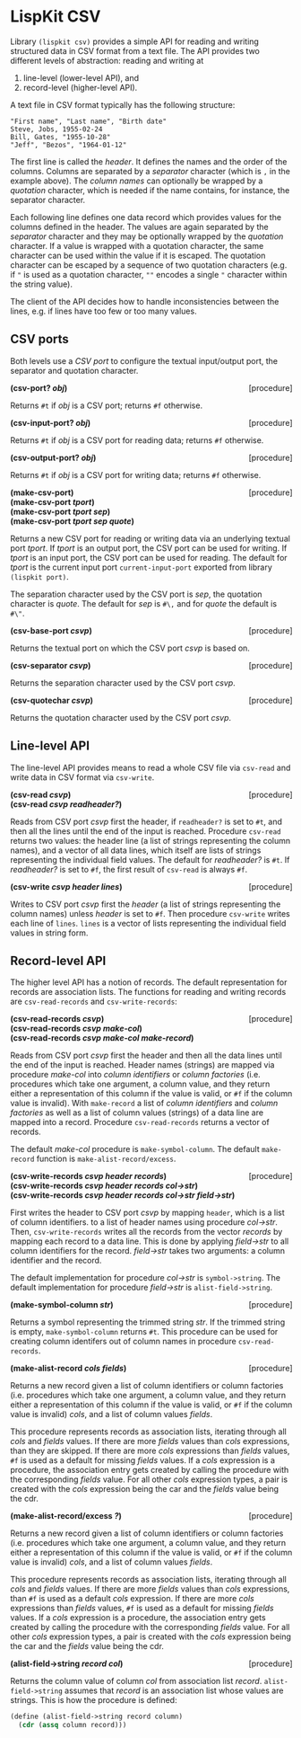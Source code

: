# LispKit CSV

Library `(lispkit csv)` provides a simple API for reading and writing structured data in CSV format from a text file. The API provides two different levels of abstraction: reading and writing at

1. line-level (lower-level API), and
2. record-level (higher-level API).

A text file in CSV format typically has the following structure:

```
"First name", "Last name", "Birth date"
Steve, Jobs, 1955-02-24
Bill, Gates, "1955-10-28"
"Jeff", "Bezos", "1964-01-12"
```

The first line is called the _header_. It defines the names and the order of the columns. Columns are separated by a _separator_ character (which is `,` in the example above). The _column names_ can optionally be wrapped by a _quotation_ character, which is needed if the name contains, for instance, the separator character.

Each following line defines one data record which provides values for the columns defined in the header. The values are again separated by the _separator_ character and they may be optionally wrapped by the _quotation_ character. If a value is wrapped with a quotation character, the same character can be used within the value if it is escaped. The quotation character can be escaped by a sequence of two quotation characters (e.g. if `"` is used as a quotation character, `""` encodes a single `"` character within the string value).

The client of the API decides how to handle inconsistencies between the lines, e.g. if lines have too few or too many values.


## CSV ports

Both levels use a _CSV port_ to configure the textual input/output port, the separator and quotation character.

**(csv-port? _obj_)** <span style="float:right;text-align:rigth;">[procedure]</span>  

Returns `#t` if _obj_ is a CSV port; returns `#f` otherwise.

**(csv-input-port? _obj_)** <span style="float:right;text-align:rigth;">[procedure]</span>  

Returns `#t` if _obj_ is a CSV port for reading data; returns `#f` otherwise.

**(csv-output-port? _obj_)** <span style="float:right;text-align:rigth;">[procedure]</span>  

Returns `#t` if _obj_ is a CSV port for writing data; returns `#f` otherwise.

**(make-csv-port)** <span style="float:right;text-align:rigth;">[procedure]</span>  
**(make-csv-port _tport_)**  
**(make-csv-port _tport sep_)**  
**(make-csv-port _tport sep quote_)**  

Returns a new CSV port for reading or writing data via an underlying textual port _tport_. If _tport_ is an output port, the CSV port can be used for writing. If _tport_ is an input port, the CSV port can be used for reading. The default for _tport_ is the current input port `current-input-port` exported from library `(lispkit port)`.

The separation character used by the CSV port is _sep_, the quotation character is _quote_. The default for _sep_ is `#\,` and for _quote_ the default is `#\"`.

**(csv-base-port _csvp_)** <span style="float:right;text-align:rigth;">[procedure]</span>  

Returns the textual port on which the CSV port _csvp_ is based on.

**(csv-separator _csvp_)** <span style="float:right;text-align:rigth;">[procedure]</span>  

Returns the separation character used by the CSV port _csvp_.

**(csv-quotechar _csvp_)** <span style="float:right;text-align:rigth;">[procedure]</span>  

Returns the quotation character used by the CSV port _csvp_.


## Line-level API

The line-level API provides means to read a whole CSV file via `csv-read` and write data in CSV format via `csv-write`.

**(csv-read _csvp_)** <span style="float:right;text-align:rigth;">[procedure]</span>  
**(csv-read _csvp readheader?_)**  

Reads from CSV port _csvp_ first the header, if `readheader?` is set to `#t`, and then all the lines until the end of the input is reached. Procedure `csv-read` returns two values: the header line (a list of strings representing the column names), and a vector of all data lines, which itself are lists of strings representing the individual field values. The default for _readheader?_ is `#t`. If _readheader?_ is set to `#f`, the first result of `csv-read` is always `#f`.

**(csv-write _csvp header lines_)** <span style="float:right;text-align:rigth;">[procedure]</span>  

Writes to CSV port _csvp_ first the _header_ (a list of strings representing the column names) unless _header_ is set to `#f`. Then procedure `csv-write` writes each line of `lines`. `lines` is a vector of lists representing the individual field values in string form.


## Record-level API

The higher level API has a notion of records. The default representation for records are association lists. The functions for reading and writing records are `csv-read-records` and `csv-write-records`:

**(csv-read-records _csvp_)** <span style="float:right;text-align:rigth;">[procedure]</span>  
**(csv-read-records _csvp make-col_)**  
**(csv-read-records _csvp make-col make-record_)**  

Reads from CSV port _csvp_ first the header and then all the data lines until the end of the input is reached. Header names (strings) are mapped via procedure _make-col_ into _column identifiers_ or _column factories_ (i.e. procedures which take one argument, a column value, and they return either a representation of this column if the value is valid, or `#f` if the column value is invalid). With `make-record` a list of _column identifiers_ and _column factories_ as well as a list of column values (strings) of a data line are mapped into a record. Procedure `csv-read-records` returns a vector of records.

The default _make-col_ procedure is `make-symbol-column`. The default `make-record` function is `make-alist-record/excess`.

**(csv-write-records _csvp header records_)** <span style="float:right;text-align:rigth;">[procedure]</span>  
**(csv-write-records _csvp header records col-\>str_)**  
**(csv-write-records _csvp header records col-\>str field-\>str_)**  

First writes the header to CSV port _csvp_ by mapping `header`, which is a list of column identifiers. to a list of header names using procedure _col-\>str_. Then, `csv-write-records` writes all the records from the vector _records_ by mapping each record to a data line. This is done by applying _field-\>str_ to all column identifiers for the record. _field-\>str_ takes two arguments: a column identifier and the record.

The default implementation for procedure _col-\>str_ is `symbol->string`. The default implementation for procedure _field-\>str_ is `alist-field->string`.

**(make-symbol-column _str_)** <span style="float:right;text-align:rigth;">[procedure]</span>  

Returns a symbol representing the trimmed string _str_. If the trimmed string is empty, `make-symbol-column` returns `#t`. This procedure can be used for creating column identifers out of column names in procedure `csv-read-records`.

**(make-alist-record _cols fields_)** <span style="float:right;text-align:rigth;">[procedure]</span>  

Returns a new record given a list of column identifiers or column factories (i.e. procedures which take one argument, a column value, and they return either a representation of this column if the value is valid, or `#f` if the column value is invalid) _cols_, and a list of column values _fields_.

This procedure represents records as association lists, iterating through all _cols_ and _fields_ values. If there are more _fields_ values than _cols_ expressions, than they are skipped. If there are more _cols_ expressions than _fields_ values, `#f` is used as a default for missing _fields_ values. If a _cols_ expression is a procedure, the association entry gets created by calling the procedure with the corresponding _fields_ value. For all other _cols_ expression types, a pair is created with the _cols_ expression being the car and the _fields_ value being the cdr.

**(make-alist-record/excess _?_)** <span style="float:right;text-align:rigth;">[procedure]</span>  

Returns a new record given a list of column identifiers or column factories (i.e. procedures which take one argument, a column value, and they return either a representation of this column if the value is valid, or `#f` if the column value is invalid) _cols_, and a list of column values _fields_.

This procedure represents records as association lists, iterating through all _cols_ and _fields_ values. If there are more _fields_ values than _cols_ expressions, than `#f` is used as a default _cols_ expression. If there are more _cols_ expressions than _fields_ values, `#f` is used as a default for missing _fields_ values. If a _cols_ expression is a procedure, the association entry gets created by calling the procedure with the corresponding _fields_ value. For all other _cols_ expression types, a pair is created with the _cols_ expression being the car and the _fields_ value being the cdr.

**(alist-field-\>string _record col_)** <span style="float:right;text-align:rigth;">[procedure]</span>  

Returns the column value of column _col_ from association list _record_. `alist-field->string` assumes that _record_ is an association list whose values are strings. This is how the procedure is defined:

```scheme
(define (alist-field->string record column)
  (cdr (assq column record)))
```

